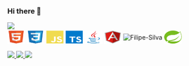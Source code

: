 ### Hi there 👋

<img height="180em" src="https://github-readme-stats.vercel.app/api/top-langs/?username=euFilpeSilva&layout=compact&langs_count=7&theme=blue-green"/>

<div><img align="center" alt="Filipe-HTML" height="30" width="40" src="https://raw.githubusercontent.com/devicons/devicon/master/icons/html5/html5-original.svg">
  <img align="center" alt="Filipe-CSS" height="30" width="40" src="https://raw.githubusercontent.com/devicons/devicon/master/icons/css3/css3-original.svg">
  <img align="center" alt="Filipe-js" height="30" width="40" src="https://raw.githubusercontent.com/devicons/devicon/master/icons/javascript/javascript-plain.svg">
  <img align="center" alt="Filipe-Ts" height="30" width="40" src="https://raw.githubusercontent.com/devicons/devicon/master/icons/typescript/typescript-plain.svg">
    <img align="center" alt="Filipe-Java" height="30" width="40" src="https://github.com/devicons/devicon/blob/master/icons/java/java-original.svg">
  <img align="center" alt="Filipe-Angular" height="30" width="40" src="https://github.com/devicons/devicon/blob/master/icons/angularjs/angularjs-original.svg">
  <img src="https://img.icons8.com/office/344/react.png" width="30" height="30" alt="Filipe-Silva" align="center">
  <img align="center" alt="Filipe-Spring" height="30" width="40" src="https://github.com/devicons/devicon/blob/master/icons/spring/spring-original.svg">
</div>
<br/>
<!-- [![willianrod's wakatime stats](https://github-readme-stats.vercel.app/api/wakatime?username=s7thiago)](https://github.com/anuraghazra/github-readme-stats) -->
<div>
<a href="https://www.linkedin.com/in/filipe-silva-/" target="_blank"><img src="https://img.shields.io/badge/-LinkedIn-%230077B5?style=for-the-badge&logo=linkedin&logoColor=white" target="_blank">
</a>
  <a href="mailto:sousadasilvafilipe@gmail.com"><img src="https://img.shields.io/badge/-Gmail-%23333?style=for-the-badge&logo=gmail&logoColor=white" target="_blank">
</a>
   <a href="https://app.netlify.com/teams/eufilpesilva/sites" target="_blank"><img src="https://img.shields.io/badge/netlify-%23000000.svg?style=for-the-badge&logo=netlify&logoColor=#00C7B7">
</a>
 </div>
  
 
